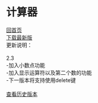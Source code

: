 计算器 
===
[回首页](https://schlibra.github.io/Stars-Studios)<br>
[下载最新版](https://schlibra.github.io/Stars-Studios/jsq/version/jsq2.3.apk)
<br> 更新说明：<br>
<br>2.3 
<br>-加入小数点功能
<br>-加入显示运算符以及第二个数的功能
<br>-下一版本将支持使用delete键
<br>
<br>[查看历史版本](https://schlibra.github.io/Stars-Studios/jsq/version)
